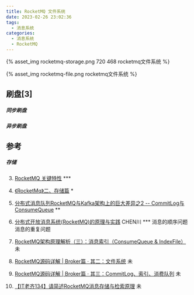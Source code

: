 ```yaml
---
title: RocketMQ 文件系统
date: 2023-02-26 23:02:36
tags:
  - 消息系统
categories:
  - 消息系统
  - RocketMQ   
---
```


<p></p>
<!-- more -->

{% asset_img  rocketmq-storage.png   720  468  rocketmq文件系统 %}



{% asset_img  rocketmq-file.png  rocketmq文件系统 %}

## 刷盘[3]

##### 同步刷盘

##### 异步刷盘




## 参考
##### 存储

3. [RocketMQ 关键特性](https://yq.aliyun.com/articles/66110?spm=a2c4e.11155435.0.0.2cb97b3fBOIG8W) ***

4. [《RocketMq》二、存储篇](https://blog.csdn.net/xxxxxx91116/article/details/50333161)  *
5. [分布式消息队列RocketMQ与Kafka架构上的巨大差异之2 -- CommitLog与ConsumeQueue](https://blog.csdn.net/gh670011677/article/details/75095469) **
6. [分布式开放消息系统(RocketMQ)的原理与实践](https://zhuanlan.zhihu.com/p/396726719)   CHEN川  ***  消息的顺序问题  消息的重复问题

7. [RocketMQ架构原理解析（三）：消息索引（ConsumeQueue & IndexFile）](https://blog.csdn.net/sjzsylkn/article/details/121897405) 未
8. [RocketMQ源码详解 | Broker篇 · 其二：文件系统](https://www.cnblogs.com/enoc/p/rocketmq-so-no-yon.html) 未
9. [RocketMQ源码详解 | Broker篇 · 其三：CommitLog、索引、消费队列](https://www.cnblogs.com/enoc/p/rocketmq-so-no-gou.html)  未  
10. [【IT老齐134】请简述RocketMQ消息存储与检索原理](https://www.bilibili.com/video/BV173411H7JR/)     未     
